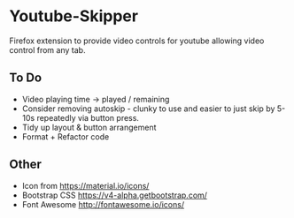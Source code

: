 # Youtube-Skipper

Firefox extension to  provide video controls for youtube allowing video control from any tab.

## To Do

- Video playing time -> played / remaining
- Consider removing autoskip - clunky to use and easier to just skip by 5-10s repeatedly via button press.
- Tidy up layout & button arrangement
- Format + Refactor code

## Other

- Icon from https://material.io/icons/
- Bootstrap CSS https://v4-alpha.getbootstrap.com/
- Font Awesome http://fontawesome.io/icons/
